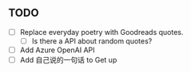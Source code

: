 ## TODO
- [ ] Replace everyday poetry with Goodreads quotes.
  - [ ] Is there a API about random quotes?
- [ ] Add Azure OpenAI API
- [ ] Add 自己说的一句话 to Get up
